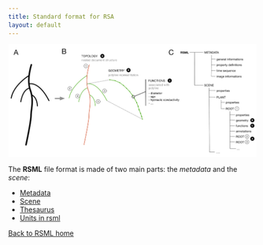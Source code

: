 ```yaml
---
title: Standard format for RSA
layout: default
---
```


[![RSML format schema](/images/format.png)](/images/format.png)

The **RSML** file format is made of two main parts: the *metadata* and the *scene*:

 - [Metadata](metadata)
 - [Scene](scene)
 - [Thesaurus](thesaurus)
 - [Units in rsml](units)
 
[Back to RSML home](/index)


